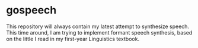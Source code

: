 # gospeech

This repository will always contain my latest attempt to synthesize speech. This time around, I am trying to implement formant speech synthesis, based on the little I read in my first-year Linguistics textbook.
